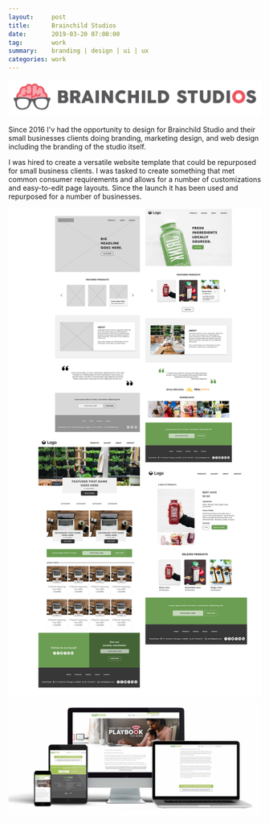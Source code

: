```yaml
---
layout:     post
title:      Brainchild Studios
date:       2019-03-20 07:00:00
tag:		work
summary:    branding | design | ui | ux
categories: work
---
```


![BCS](/images/BCS_logo.png)


Since 2016 I'v had the opportunity to design for Brainchild Studio and their small businesses clients doing branding, marketing design, and web design including the branding of the studio itself.

I was hired to create a versatile website template that could be repurposed for small business clients. I was tasked to create something that met common consumer requirements and allows for a number of customizations and easy-to-edit page layouts. Since the launch it has been used and repurposed for a number of businesses. 

_![Brainchild](/images/Express_Website_001.png)_
_![Brainchild](/images/Kiley_001.png)_

<br>
